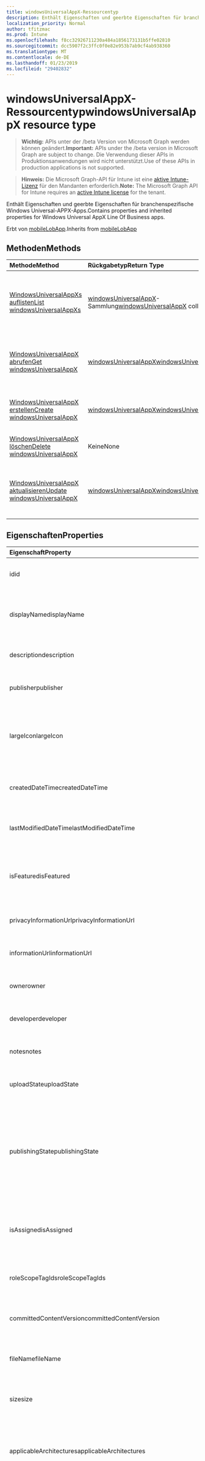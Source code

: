 ```yaml
---
title: windowsUniversalAppX-Ressourcentyp
description: Enthält Eigenschaften und geerbte Eigenschaften für branchenspezifische Windows Universal-APPX-Apps.
localization_priority: Normal
author: tfitzmac
ms.prod: Intune
ms.openlocfilehash: f8cc32926711230a484a1856173131b5ffe02810
ms.sourcegitcommit: dcc5907f2c3ffc0f0e82e953b7ab9cf4ab938360
ms.translationtype: MT
ms.contentlocale: de-DE
ms.lasthandoff: 01/23/2019
ms.locfileid: "29402832"
---
```

# <a name="windowsuniversalappx-resource-type"></a><span data-ttu-id="a536e-103">windowsUniversalAppX-Ressourcentyp</span><span class="sxs-lookup"><span data-stu-id="a536e-103">windowsUniversalAppX resource type</span></span>

> <span data-ttu-id="a536e-104">**Wichtig:** APIs unter der /beta Version von Microsoft Graph werden können geändert.</span><span class="sxs-lookup"><span data-stu-id="a536e-104">**Important:** APIs under the /beta version in Microsoft Graph are subject to change.</span></span> <span data-ttu-id="a536e-105">Die Verwendung dieser APIs in Produktionsanwendungen wird nicht unterstützt.</span><span class="sxs-lookup"><span data-stu-id="a536e-105">Use of these APIs in production applications is not supported.</span></span>

> <span data-ttu-id="a536e-106">**Hinweis:** Die Microsoft Graph-API für Intune ist eine [aktive Intune-Lizenz](https://go.microsoft.com/fwlink/?linkid=839381) für den Mandanten erforderlich.</span><span class="sxs-lookup"><span data-stu-id="a536e-106">**Note:** The Microsoft Graph API for Intune requires an [active Intune license](https://go.microsoft.com/fwlink/?linkid=839381) for the tenant.</span></span>

<span data-ttu-id="a536e-107">Enthält Eigenschaften und geerbte Eigenschaften für branchenspezifische Windows Universal-APPX-Apps.</span><span class="sxs-lookup"><span data-stu-id="a536e-107">Contains properties and inherited properties for Windows Universal AppX Line Of Business apps.</span></span>


<span data-ttu-id="a536e-108">Erbt von [mobileLobApp](../resources/intune-apps-mobilelobapp.md).</span><span class="sxs-lookup"><span data-stu-id="a536e-108">Inherits from [mobileLobApp](../resources/intune-apps-mobilelobapp.md)</span></span>

## <a name="methods"></a><span data-ttu-id="a536e-109">Methoden</span><span class="sxs-lookup"><span data-stu-id="a536e-109">Methods</span></span>
|<span data-ttu-id="a536e-110">Methode</span><span class="sxs-lookup"><span data-stu-id="a536e-110">Method</span></span>|<span data-ttu-id="a536e-111">Rückgabetyp</span><span class="sxs-lookup"><span data-stu-id="a536e-111">Return Type</span></span>|<span data-ttu-id="a536e-112">Beschreibung</span><span class="sxs-lookup"><span data-stu-id="a536e-112">Description</span></span>|
|:---|:---|:---|
|[<span data-ttu-id="a536e-113">WindowsUniversalAppXs auflisten</span><span class="sxs-lookup"><span data-stu-id="a536e-113">List windowsUniversalAppXs</span></span>](../api/intune-apps-windowsuniversalappx-list.md)|<span data-ttu-id="a536e-114">[windowsUniversalAppX](../resources/intune-apps-windowsuniversalappx.md)-Sammlung</span><span class="sxs-lookup"><span data-stu-id="a536e-114">[windowsUniversalAppX](../resources/intune-apps-windowsuniversalappx.md) collection</span></span>|<span data-ttu-id="a536e-115">Auflisten von Eigenschaften und Beziehungen der [windowsUniversalAppX](../resources/intune-apps-windowsuniversalappx.md)-Objekte.</span><span class="sxs-lookup"><span data-stu-id="a536e-115">List properties and relationships of the [windowsUniversalAppX](../resources/intune-apps-windowsuniversalappx.md) objects.</span></span>|
|[<span data-ttu-id="a536e-116">WindowsUniversalAppX abrufen</span><span class="sxs-lookup"><span data-stu-id="a536e-116">Get windowsUniversalAppX</span></span>](../api/intune-apps-windowsuniversalappx-get.md)|[<span data-ttu-id="a536e-117">windowsUniversalAppX</span><span class="sxs-lookup"><span data-stu-id="a536e-117">windowsUniversalAppX</span></span>](../resources/intune-apps-windowsuniversalappx.md)|<span data-ttu-id="a536e-118">Lesen von Eigenschaften und Beziehungen des [windowsUniversalAppX](../resources/intune-apps-windowsuniversalappx.md)-Objekts.</span><span class="sxs-lookup"><span data-stu-id="a536e-118">Read properties and relationships of the [windowsUniversalAppX](../resources/intune-apps-windowsuniversalappx.md) object.</span></span>|
|[<span data-ttu-id="a536e-119">WindowsUniversalAppX erstellen</span><span class="sxs-lookup"><span data-stu-id="a536e-119">Create windowsUniversalAppX</span></span>](../api/intune-apps-windowsuniversalappx-create.md)|[<span data-ttu-id="a536e-120">windowsUniversalAppX</span><span class="sxs-lookup"><span data-stu-id="a536e-120">windowsUniversalAppX</span></span>](../resources/intune-apps-windowsuniversalappx.md)|<span data-ttu-id="a536e-121">Erstellen eines neuen [windowsUniversalAppX](../resources/intune-apps-windowsuniversalappx.md)-Objekts.</span><span class="sxs-lookup"><span data-stu-id="a536e-121">Create a new [windowsUniversalAppX](../resources/intune-apps-windowsuniversalappx.md) object.</span></span>|
|[<span data-ttu-id="a536e-122">WindowsUniversalAppX löschen</span><span class="sxs-lookup"><span data-stu-id="a536e-122">Delete windowsUniversalAppX</span></span>](../api/intune-apps-windowsuniversalappx-delete.md)|<span data-ttu-id="a536e-123">Keine</span><span class="sxs-lookup"><span data-stu-id="a536e-123">None</span></span>|<span data-ttu-id="a536e-124">Löscht ein [WindowsUniversalAppX](../resources/intune-apps-windowsuniversalappx.md)-Objekt.</span><span class="sxs-lookup"><span data-stu-id="a536e-124">Deletes a [windowsUniversalAppX](../resources/intune-apps-windowsuniversalappx.md).</span></span>|
|[<span data-ttu-id="a536e-125">WindowsUniversalAppX aktualisieren</span><span class="sxs-lookup"><span data-stu-id="a536e-125">Update windowsUniversalAppX</span></span>](../api/intune-apps-windowsuniversalappx-update.md)|[<span data-ttu-id="a536e-126">windowsUniversalAppX</span><span class="sxs-lookup"><span data-stu-id="a536e-126">windowsUniversalAppX</span></span>](../resources/intune-apps-windowsuniversalappx.md)|<span data-ttu-id="a536e-127">Aktualisieren der Eigenschaften eines [windowsUniversalAppX](../resources/intune-apps-windowsuniversalappx.md)-Objekts.</span><span class="sxs-lookup"><span data-stu-id="a536e-127">Update the properties of a [windowsUniversalAppX](../resources/intune-apps-windowsuniversalappx.md) object.</span></span>|

## <a name="properties"></a><span data-ttu-id="a536e-128">Eigenschaften</span><span class="sxs-lookup"><span data-stu-id="a536e-128">Properties</span></span>
|<span data-ttu-id="a536e-129">Eigenschaft</span><span class="sxs-lookup"><span data-stu-id="a536e-129">Property</span></span>|<span data-ttu-id="a536e-130">Typ</span><span class="sxs-lookup"><span data-stu-id="a536e-130">Type</span></span>|<span data-ttu-id="a536e-131">Beschreibung</span><span class="sxs-lookup"><span data-stu-id="a536e-131">Description</span></span>|
|:---|:---|:---|
|<span data-ttu-id="a536e-132">id</span><span class="sxs-lookup"><span data-stu-id="a536e-132">id</span></span>|<span data-ttu-id="a536e-133">Zeichenfolge</span><span class="sxs-lookup"><span data-stu-id="a536e-133">String</span></span>|<span data-ttu-id="a536e-134">Schlüssel der Entität</span><span class="sxs-lookup"><span data-stu-id="a536e-134">Key of the entity.</span></span> <span data-ttu-id="a536e-135">Geerbt von [mobileApp](../resources/intune-apps-mobileapp.md).</span><span class="sxs-lookup"><span data-stu-id="a536e-135">Inherited from [mobileApp](../resources/intune-apps-mobileapp.md)</span></span>|
|<span data-ttu-id="a536e-136">displayName</span><span class="sxs-lookup"><span data-stu-id="a536e-136">displayName</span></span>|<span data-ttu-id="a536e-137">Zeichenfolge</span><span class="sxs-lookup"><span data-stu-id="a536e-137">String</span></span>|<span data-ttu-id="a536e-138">Der vom Administrator bereitgestellte oder importierte Titel der App.</span><span class="sxs-lookup"><span data-stu-id="a536e-138">The admin provided or imported title of the app.</span></span> <span data-ttu-id="a536e-139">Geerbt von [mobileApp](../resources/intune-apps-mobileapp.md).</span><span class="sxs-lookup"><span data-stu-id="a536e-139">Inherited from [mobileApp](../resources/intune-apps-mobileapp.md)</span></span>|
|<span data-ttu-id="a536e-140">description</span><span class="sxs-lookup"><span data-stu-id="a536e-140">description</span></span>|<span data-ttu-id="a536e-141">Zeichenfolge</span><span class="sxs-lookup"><span data-stu-id="a536e-141">String</span></span>|<span data-ttu-id="a536e-142">Beschreibung der App.</span><span class="sxs-lookup"><span data-stu-id="a536e-142">The description of the app.</span></span> <span data-ttu-id="a536e-143">Geerbt von [mobileApp](../resources/intune-apps-mobileapp.md).</span><span class="sxs-lookup"><span data-stu-id="a536e-143">Inherited from [mobileApp](../resources/intune-apps-mobileapp.md)</span></span>|
|<span data-ttu-id="a536e-144">publisher</span><span class="sxs-lookup"><span data-stu-id="a536e-144">publisher</span></span>|<span data-ttu-id="a536e-145">Zeichenfolge</span><span class="sxs-lookup"><span data-stu-id="a536e-145">String</span></span>|<span data-ttu-id="a536e-146">Der Herausgeber der App.</span><span class="sxs-lookup"><span data-stu-id="a536e-146">The publisher of the app.</span></span> <span data-ttu-id="a536e-147">Geerbt von [mobileApp](../resources/intune-apps-mobileapp.md).</span><span class="sxs-lookup"><span data-stu-id="a536e-147">Inherited from [mobileApp](../resources/intune-apps-mobileapp.md)</span></span>|
|<span data-ttu-id="a536e-148">largeIcon</span><span class="sxs-lookup"><span data-stu-id="a536e-148">largeIcon</span></span>|[<span data-ttu-id="a536e-149">mimeContent</span><span class="sxs-lookup"><span data-stu-id="a536e-149">mimeContent</span></span>](../resources/intune-shared-mimecontent.md)|<span data-ttu-id="a536e-150">Das große Symbol, das in den App-Details angezeigt und für den Upload des Symbols verwendet werden soll.</span><span class="sxs-lookup"><span data-stu-id="a536e-150">The large icon, to be displayed in the app details and used for upload of the icon.</span></span> <span data-ttu-id="a536e-151">Geerbt von [mobileApp](../resources/intune-apps-mobileapp.md).</span><span class="sxs-lookup"><span data-stu-id="a536e-151">Inherited from [mobileApp](../resources/intune-apps-mobileapp.md)</span></span>|
|<span data-ttu-id="a536e-152">createdDateTime</span><span class="sxs-lookup"><span data-stu-id="a536e-152">createdDateTime</span></span>|<span data-ttu-id="a536e-153">DateTimeOffset</span><span class="sxs-lookup"><span data-stu-id="a536e-153">DateTimeOffset</span></span>|<span data-ttu-id="a536e-154">Datum und Uhrzeit der Erstellung der App.</span><span class="sxs-lookup"><span data-stu-id="a536e-154">The date and time the app was created.</span></span> <span data-ttu-id="a536e-155">Geerbt von [mobileApp](../resources/intune-apps-mobileapp.md).</span><span class="sxs-lookup"><span data-stu-id="a536e-155">Inherited from [mobileApp](../resources/intune-apps-mobileapp.md)</span></span>|
|<span data-ttu-id="a536e-156">lastModifiedDateTime</span><span class="sxs-lookup"><span data-stu-id="a536e-156">lastModifiedDateTime</span></span>|<span data-ttu-id="a536e-157">DateTimeOffset</span><span class="sxs-lookup"><span data-stu-id="a536e-157">DateTimeOffset</span></span>|<span data-ttu-id="a536e-158">Datum und Uhrzeit der letzten Änderung der App.</span><span class="sxs-lookup"><span data-stu-id="a536e-158">The date and time the app was last modified.</span></span> <span data-ttu-id="a536e-159">Geerbt von [mobileApp](../resources/intune-apps-mobileapp.md).</span><span class="sxs-lookup"><span data-stu-id="a536e-159">Inherited from [mobileApp](../resources/intune-apps-mobileapp.md)</span></span>|
|<span data-ttu-id="a536e-160">isFeatured</span><span class="sxs-lookup"><span data-stu-id="a536e-160">isFeatured</span></span>|<span data-ttu-id="a536e-161">Boolean</span><span class="sxs-lookup"><span data-stu-id="a536e-161">Boolean</span></span>|<span data-ttu-id="a536e-162">Wert, der angibt, ob die App vom Administrator als empfohlen markiert wurde. Geerbt von [mobileApp](../resources/intune-apps-mobileapp.md).</span><span class="sxs-lookup"><span data-stu-id="a536e-162">The value indicating whether the app is marked as featured by the admin. Inherited from [mobileApp](../resources/intune-apps-mobileapp.md)</span></span>|
|<span data-ttu-id="a536e-163">privacyInformationUrl</span><span class="sxs-lookup"><span data-stu-id="a536e-163">privacyInformationUrl</span></span>|<span data-ttu-id="a536e-164">Zeichenfolge</span><span class="sxs-lookup"><span data-stu-id="a536e-164">String</span></span>|<span data-ttu-id="a536e-165">URL zur Datenschutzerklärung.</span><span class="sxs-lookup"><span data-stu-id="a536e-165">The privacy statement Url.</span></span> <span data-ttu-id="a536e-166">Geerbt von [mobileApp](../resources/intune-apps-mobileapp.md).</span><span class="sxs-lookup"><span data-stu-id="a536e-166">Inherited from [mobileApp](../resources/intune-apps-mobileapp.md)</span></span>|
|<span data-ttu-id="a536e-167">informationUrl</span><span class="sxs-lookup"><span data-stu-id="a536e-167">informationUrl</span></span>|<span data-ttu-id="a536e-168">Zeichenfolge</span><span class="sxs-lookup"><span data-stu-id="a536e-168">String</span></span>|<span data-ttu-id="a536e-169">URL zur Seite mit weiteren Informationen.</span><span class="sxs-lookup"><span data-stu-id="a536e-169">The more information Url.</span></span> <span data-ttu-id="a536e-170">Geerbt von [mobileApp](../resources/intune-apps-mobileapp.md).</span><span class="sxs-lookup"><span data-stu-id="a536e-170">Inherited from [mobileApp](../resources/intune-apps-mobileapp.md)</span></span>|
|<span data-ttu-id="a536e-171">owner</span><span class="sxs-lookup"><span data-stu-id="a536e-171">owner</span></span>|<span data-ttu-id="a536e-172">Zeichenfolge</span><span class="sxs-lookup"><span data-stu-id="a536e-172">String</span></span>|<span data-ttu-id="a536e-173">Der Besitzer der App.</span><span class="sxs-lookup"><span data-stu-id="a536e-173">The owner of the app.</span></span> <span data-ttu-id="a536e-174">Geerbt von [mobileApp](../resources/intune-apps-mobileapp.md).</span><span class="sxs-lookup"><span data-stu-id="a536e-174">Inherited from [mobileApp](../resources/intune-apps-mobileapp.md)</span></span>|
|<span data-ttu-id="a536e-175">developer</span><span class="sxs-lookup"><span data-stu-id="a536e-175">developer</span></span>|<span data-ttu-id="a536e-176">Zeichenfolge</span><span class="sxs-lookup"><span data-stu-id="a536e-176">String</span></span>|<span data-ttu-id="a536e-177">Der Entwickler der App.</span><span class="sxs-lookup"><span data-stu-id="a536e-177">The developer of the app.</span></span> <span data-ttu-id="a536e-178">Geerbt von [mobileApp](../resources/intune-apps-mobileapp.md).</span><span class="sxs-lookup"><span data-stu-id="a536e-178">Inherited from [mobileApp](../resources/intune-apps-mobileapp.md)</span></span>|
|<span data-ttu-id="a536e-179">notes</span><span class="sxs-lookup"><span data-stu-id="a536e-179">notes</span></span>|<span data-ttu-id="a536e-180">Zeichenfolge</span><span class="sxs-lookup"><span data-stu-id="a536e-180">String</span></span>|<span data-ttu-id="a536e-181">Hinweise zur App.</span><span class="sxs-lookup"><span data-stu-id="a536e-181">Notes for the app.</span></span> <span data-ttu-id="a536e-182">Geerbt von [mobileApp](../resources/intune-apps-mobileapp.md).</span><span class="sxs-lookup"><span data-stu-id="a536e-182">Inherited from [mobileApp](../resources/intune-apps-mobileapp.md)</span></span>|
|<span data-ttu-id="a536e-183">uploadState</span><span class="sxs-lookup"><span data-stu-id="a536e-183">uploadState</span></span>|<span data-ttu-id="a536e-184">Int32</span><span class="sxs-lookup"><span data-stu-id="a536e-184">Int32</span></span>|<span data-ttu-id="a536e-185">Der Upload-Zustand.</span><span class="sxs-lookup"><span data-stu-id="a536e-185">The upload state.</span></span> <span data-ttu-id="a536e-186">Geerbt von [mobileApp](../resources/intune-apps-mobileapp.md).</span><span class="sxs-lookup"><span data-stu-id="a536e-186">Inherited from [mobileApp](../resources/intune-apps-mobileapp.md)</span></span>|
|<span data-ttu-id="a536e-187">publishingState</span><span class="sxs-lookup"><span data-stu-id="a536e-187">publishingState</span></span>|[<span data-ttu-id="a536e-188">mobileAppPublishingState</span><span class="sxs-lookup"><span data-stu-id="a536e-188">mobileAppPublishingState</span></span>](../resources/intune-apps-mobileapppublishingstate.md)|<span data-ttu-id="a536e-189">Der Veröffentlichungsstatus der App.</span><span class="sxs-lookup"><span data-stu-id="a536e-189">The publishing state for the app.</span></span> <span data-ttu-id="a536e-190">Eine App kann erst zugewiesen werden, wenn sie veröffentlicht wurde.</span><span class="sxs-lookup"><span data-stu-id="a536e-190">The app cannot be assigned unless the app is published.</span></span> <span data-ttu-id="a536e-191">Geerbt von [MobileApp](../resources/intune-apps-mobileapp.md).</span><span class="sxs-lookup"><span data-stu-id="a536e-191">Inherited from [mobileApp](../resources/intune-apps-mobileapp.md).</span></span> <span data-ttu-id="a536e-192">Mögliche Werte sind: `notPublished`, `processing` und `published`.</span><span class="sxs-lookup"><span data-stu-id="a536e-192">Possible values are: `notPublished`, `processing`, `published`.</span></span>|
|<span data-ttu-id="a536e-193">isAssigned</span><span class="sxs-lookup"><span data-stu-id="a536e-193">isAssigned</span></span>|<span data-ttu-id="a536e-194">Boolean</span><span class="sxs-lookup"><span data-stu-id="a536e-194">Boolean</span></span>|<span data-ttu-id="a536e-195">Der Wert, der angibt, ob die app mindestens eine Gruppe zugeordnet ist.</span><span class="sxs-lookup"><span data-stu-id="a536e-195">The value indicating whether the app is assigned to at least one group.</span></span> <span data-ttu-id="a536e-196">Geerbt von [mobileApp](../resources/intune-apps-mobileapp.md).</span><span class="sxs-lookup"><span data-stu-id="a536e-196">Inherited from [mobileApp](../resources/intune-apps-mobileapp.md)</span></span>|
|<span data-ttu-id="a536e-197">roleScopeTagIds</span><span class="sxs-lookup"><span data-stu-id="a536e-197">roleScopeTagIds</span></span>|<span data-ttu-id="a536e-198">Zeichenfolgenauflistung</span><span class="sxs-lookup"><span data-stu-id="a536e-198">String collection</span></span>|<span data-ttu-id="a536e-199">Liste der Bereichs-Tag-Ids für diese mobile app.</span><span class="sxs-lookup"><span data-stu-id="a536e-199">List of scope tag ids for this mobile app.</span></span> <span data-ttu-id="a536e-200">Geerbt von [mobileApp](../resources/intune-apps-mobileapp.md).</span><span class="sxs-lookup"><span data-stu-id="a536e-200">Inherited from [mobileApp](../resources/intune-apps-mobileapp.md)</span></span>|
|<span data-ttu-id="a536e-201">committedContentVersion</span><span class="sxs-lookup"><span data-stu-id="a536e-201">committedContentVersion</span></span>|<span data-ttu-id="a536e-202">Zeichenfolge</span><span class="sxs-lookup"><span data-stu-id="a536e-202">String</span></span>|<span data-ttu-id="a536e-203">Die interne zugesicherte Inhaltsversion.</span><span class="sxs-lookup"><span data-stu-id="a536e-203">The internal committed content version.</span></span> <span data-ttu-id="a536e-204">Geerbt von [mobileLobApp](../resources/intune-apps-mobilelobapp.md).</span><span class="sxs-lookup"><span data-stu-id="a536e-204">Inherited from [mobileLobApp](../resources/intune-apps-mobilelobapp.md)</span></span>|
|<span data-ttu-id="a536e-205">fileName</span><span class="sxs-lookup"><span data-stu-id="a536e-205">fileName</span></span>|<span data-ttu-id="a536e-206">Zeichenfolge</span><span class="sxs-lookup"><span data-stu-id="a536e-206">String</span></span>|<span data-ttu-id="a536e-207">Name der Hauptdatei der Branchenanwendung.</span><span class="sxs-lookup"><span data-stu-id="a536e-207">The name of the main Lob application file.</span></span> <span data-ttu-id="a536e-208">Geerbt von [mobileLobApp](../resources/intune-apps-mobilelobapp.md).</span><span class="sxs-lookup"><span data-stu-id="a536e-208">Inherited from [mobileLobApp](../resources/intune-apps-mobilelobapp.md)</span></span>|
|<span data-ttu-id="a536e-209">size</span><span class="sxs-lookup"><span data-stu-id="a536e-209">size</span></span>|<span data-ttu-id="a536e-210">Int64</span><span class="sxs-lookup"><span data-stu-id="a536e-210">Int64</span></span>|<span data-ttu-id="a536e-211">Gesamtgröße einschließlich aller hochgeladenen Dateien.</span><span class="sxs-lookup"><span data-stu-id="a536e-211">The total size, including all uploaded files.</span></span> <span data-ttu-id="a536e-212">Geerbt von [mobileLobApp](../resources/intune-apps-mobilelobapp.md).</span><span class="sxs-lookup"><span data-stu-id="a536e-212">Inherited from [mobileLobApp](../resources/intune-apps-mobilelobapp.md)</span></span>|
|<span data-ttu-id="a536e-213">applicableArchitectures</span><span class="sxs-lookup"><span data-stu-id="a536e-213">applicableArchitectures</span></span>|[<span data-ttu-id="a536e-214">windowsArchitecture</span><span class="sxs-lookup"><span data-stu-id="a536e-214">windowsArchitecture</span></span>](../resources/intune-apps-windowsarchitecture.md)|<span data-ttu-id="a536e-215">Die Windows-Architekturen, für die diese App ausgeführt werden kann.</span><span class="sxs-lookup"><span data-stu-id="a536e-215">The Windows architecture(s) for which this app can run on.</span></span> <span data-ttu-id="a536e-216">Mögliche Werte sind: `none`, `x86`, `x64`, `arm`, `neutral` und `arm64`.</span><span class="sxs-lookup"><span data-stu-id="a536e-216">Possible values are: `none`, `x86`, `x64`, `arm`, `neutral`, `arm64`.</span></span>|
|<span data-ttu-id="a536e-217">applicableDeviceTypes</span><span class="sxs-lookup"><span data-stu-id="a536e-217">applicableDeviceTypes</span></span>|[<span data-ttu-id="a536e-218">windowsDeviceType</span><span class="sxs-lookup"><span data-stu-id="a536e-218">windowsDeviceType</span></span>](../resources/intune-apps-windowsdevicetype.md)|<span data-ttu-id="a536e-219">Die Windows-Gerätetypen, für die diese App ausgeführt werden kann.</span><span class="sxs-lookup"><span data-stu-id="a536e-219">The Windows device type(s) for which this app can run on.</span></span> <span data-ttu-id="a536e-220">Mögliche Werte: `none`, `desktop`, `mobile`, `holographic`, `team`.</span><span class="sxs-lookup"><span data-stu-id="a536e-220">Possible values are: `none`, `desktop`, `mobile`, `holographic`, `team`.</span></span>|
|<span data-ttu-id="a536e-221">identityName</span><span class="sxs-lookup"><span data-stu-id="a536e-221">identityName</span></span>|<span data-ttu-id="a536e-222">Zeichenfolge</span><span class="sxs-lookup"><span data-stu-id="a536e-222">String</span></span>|<span data-ttu-id="a536e-223">Identitätsname</span><span class="sxs-lookup"><span data-stu-id="a536e-223">The Identity Name.</span></span>|
|<span data-ttu-id="a536e-224">identityPublisherHash</span><span class="sxs-lookup"><span data-stu-id="a536e-224">identityPublisherHash</span></span>|<span data-ttu-id="a536e-225">Zeichenfolge</span><span class="sxs-lookup"><span data-stu-id="a536e-225">String</span></span>|<span data-ttu-id="a536e-226">Der Hash des Identitätsherausgebers.</span><span class="sxs-lookup"><span data-stu-id="a536e-226">The Identity Publisher Hash.</span></span>|
|<span data-ttu-id="a536e-227">identityResourceIdentifier</span><span class="sxs-lookup"><span data-stu-id="a536e-227">identityResourceIdentifier</span></span>|<span data-ttu-id="a536e-228">Zeichenfolge</span><span class="sxs-lookup"><span data-stu-id="a536e-228">String</span></span>|<span data-ttu-id="a536e-229">Der Identitätsressourcenbezeichner.</span><span class="sxs-lookup"><span data-stu-id="a536e-229">The Identity Resource Identifier.</span></span>|
|<span data-ttu-id="a536e-230">isBundle</span><span class="sxs-lookup"><span data-stu-id="a536e-230">isBundle</span></span>|<span data-ttu-id="a536e-231">Boolean</span><span class="sxs-lookup"><span data-stu-id="a536e-231">Boolean</span></span>|<span data-ttu-id="a536e-232">Gibt an, ob die App ein Bundle ist.</span><span class="sxs-lookup"><span data-stu-id="a536e-232">Whether or not the app is a bundle.</span></span>|
|<span data-ttu-id="a536e-233">minimumSupportedOperatingSystem</span><span class="sxs-lookup"><span data-stu-id="a536e-233">minimumSupportedOperatingSystem</span></span>|[<span data-ttu-id="a536e-234">windowsMinimumOperatingSystem</span><span class="sxs-lookup"><span data-stu-id="a536e-234">windowsMinimumOperatingSystem</span></span>](../resources/intune-apps-windowsminimumoperatingsystem.md)|<span data-ttu-id="a536e-235">Der Wert für die Mindestversion des verwendbaren Betriebssystems.</span><span class="sxs-lookup"><span data-stu-id="a536e-235">The value for the minimum applicable operating system.</span></span>|
|<span data-ttu-id="a536e-236">identityVersion</span><span class="sxs-lookup"><span data-stu-id="a536e-236">identityVersion</span></span>|<span data-ttu-id="a536e-237">Zeichenfolge</span><span class="sxs-lookup"><span data-stu-id="a536e-237">String</span></span>|<span data-ttu-id="a536e-238">Die Version der Identität</span><span class="sxs-lookup"><span data-stu-id="a536e-238">The identity version.</span></span>|

## <a name="relationships"></a><span data-ttu-id="a536e-239">Beziehungen</span><span class="sxs-lookup"><span data-stu-id="a536e-239">Relationships</span></span>
|<span data-ttu-id="a536e-240">Beziehung</span><span class="sxs-lookup"><span data-stu-id="a536e-240">Relationship</span></span>|<span data-ttu-id="a536e-241">Typ</span><span class="sxs-lookup"><span data-stu-id="a536e-241">Type</span></span>|<span data-ttu-id="a536e-242">Beschreibung</span><span class="sxs-lookup"><span data-stu-id="a536e-242">Description</span></span>|
|:---|:---|:---|
|<span data-ttu-id="a536e-243">categories</span><span class="sxs-lookup"><span data-stu-id="a536e-243">categories</span></span>|<span data-ttu-id="a536e-244">Sammlung von Objekten des Typs [mobileAppCategory](../resources/intune-apps-mobileappcategory.md)</span><span class="sxs-lookup"><span data-stu-id="a536e-244">[mobileAppCategory](../resources/intune-apps-mobileappcategory.md) collection</span></span>|<span data-ttu-id="a536e-245">Die Liste der Kategorien für diese App.</span><span class="sxs-lookup"><span data-stu-id="a536e-245">The list of categories for this app.</span></span> <span data-ttu-id="a536e-246">Geerbt von [mobileApp](../resources/intune-apps-mobileapp.md).</span><span class="sxs-lookup"><span data-stu-id="a536e-246">Inherited from [mobileApp](../resources/intune-apps-mobileapp.md)</span></span>|
|<span data-ttu-id="a536e-247">assignments</span><span class="sxs-lookup"><span data-stu-id="a536e-247">assignments</span></span>|<span data-ttu-id="a536e-248">[mobileAppAssignment](../resources/intune-apps-mobileappassignment.md)-Sammlung</span><span class="sxs-lookup"><span data-stu-id="a536e-248">[mobileAppAssignment](../resources/intune-apps-mobileappassignment.md) collection</span></span>|<span data-ttu-id="a536e-249">Die Liste von Gruppenzuweisungen für diese mobile App.</span><span class="sxs-lookup"><span data-stu-id="a536e-249">The list of group assignments for this mobile app.</span></span> <span data-ttu-id="a536e-250">Geerbt von [mobileApp](../resources/intune-apps-mobileapp.md).</span><span class="sxs-lookup"><span data-stu-id="a536e-250">Inherited from [mobileApp](../resources/intune-apps-mobileapp.md)</span></span>|
|<span data-ttu-id="a536e-251">installSummary</span><span class="sxs-lookup"><span data-stu-id="a536e-251">installSummary</span></span>|[<span data-ttu-id="a536e-252">mobileAppInstallSummary</span><span class="sxs-lookup"><span data-stu-id="a536e-252">mobileAppInstallSummary</span></span>](../resources/intune-apps-mobileappinstallsummary.md)|<span data-ttu-id="a536e-253">Die Installationszusammenfassung für die mobile App.</span><span class="sxs-lookup"><span data-stu-id="a536e-253">Mobile App Install Summary.</span></span> <span data-ttu-id="a536e-254">Geerbt von [mobileApp](../resources/intune-apps-mobileapp.md).</span><span class="sxs-lookup"><span data-stu-id="a536e-254">Inherited from [mobileApp](../resources/intune-apps-mobileapp.md)</span></span>|
|<span data-ttu-id="a536e-255">deviceStatuses</span><span class="sxs-lookup"><span data-stu-id="a536e-255">deviceStatuses</span></span>|<span data-ttu-id="a536e-256">[MobileAppInstallStatus](../resources/intune-apps-mobileappinstallstatus.md) -Auflistung</span><span class="sxs-lookup"><span data-stu-id="a536e-256">[mobileAppInstallStatus](../resources/intune-apps-mobileappinstallstatus.md) collection</span></span>|<span data-ttu-id="a536e-257">Die Liste der Installationsstatus für diese mobile app.</span><span class="sxs-lookup"><span data-stu-id="a536e-257">The list of installation states for this mobile app.</span></span> <span data-ttu-id="a536e-258">Geerbt von [mobileApp](../resources/intune-apps-mobileapp.md).</span><span class="sxs-lookup"><span data-stu-id="a536e-258">Inherited from [mobileApp](../resources/intune-apps-mobileapp.md)</span></span>|
|<span data-ttu-id="a536e-259">userStatuses</span><span class="sxs-lookup"><span data-stu-id="a536e-259">userStatuses</span></span>|<span data-ttu-id="a536e-260">[UserAppInstallStatus](../resources/intune-apps-userappinstallstatus.md) -Auflistung</span><span class="sxs-lookup"><span data-stu-id="a536e-260">[userAppInstallStatus](../resources/intune-apps-userappinstallstatus.md) collection</span></span>|<span data-ttu-id="a536e-261">Die Liste der Installationsstatus für diese mobile app.</span><span class="sxs-lookup"><span data-stu-id="a536e-261">The list of installation states for this mobile app.</span></span> <span data-ttu-id="a536e-262">Geerbt von [mobileApp](../resources/intune-apps-mobileapp.md).</span><span class="sxs-lookup"><span data-stu-id="a536e-262">Inherited from [mobileApp](../resources/intune-apps-mobileapp.md)</span></span>|
|<span data-ttu-id="a536e-263">contentVersions</span><span class="sxs-lookup"><span data-stu-id="a536e-263">contentVersions</span></span>|<span data-ttu-id="a536e-264">Sammlung von Objekten des Typs [mobileAppContent](../resources/intune-apps-mobileappcontent.md)</span><span class="sxs-lookup"><span data-stu-id="a536e-264">[mobileAppContent](../resources/intune-apps-mobileappcontent.md) collection</span></span>|<span data-ttu-id="a536e-265">Liste der Versionen der App-Inhalte.</span><span class="sxs-lookup"><span data-stu-id="a536e-265">The list of content versions for this app.</span></span> <span data-ttu-id="a536e-266">Geerbt von [mobileLobApp](../resources/intune-apps-mobilelobapp.md).</span><span class="sxs-lookup"><span data-stu-id="a536e-266">Inherited from [mobileLobApp](../resources/intune-apps-mobilelobapp.md)</span></span>|
|<span data-ttu-id="a536e-267">committedContainedApps</span><span class="sxs-lookup"><span data-stu-id="a536e-267">committedContainedApps</span></span>|<span data-ttu-id="a536e-268">[MobileContainedApp](../resources/intune-apps-mobilecontainedapp.md) -Auflistung</span><span class="sxs-lookup"><span data-stu-id="a536e-268">[mobileContainedApp](../resources/intune-apps-mobilecontainedapp.md) collection</span></span>|<span data-ttu-id="a536e-269">Die Auflistung der enthaltenen apps in der zugesichert MobileAppContent einer WindowsUniversalAppX-App.</span><span class="sxs-lookup"><span data-stu-id="a536e-269">The collection of contained apps in the committed mobileAppContent of a windowsUniversalAppX app.</span></span>|

## <a name="json-representation"></a><span data-ttu-id="a536e-270">JSON-Darstellung</span><span class="sxs-lookup"><span data-stu-id="a536e-270">JSON Representation</span></span>
<span data-ttu-id="a536e-271">Es folgt eine JSON-Darstellung der Ressource.</span><span class="sxs-lookup"><span data-stu-id="a536e-271">Here is a JSON representation of the resource.</span></span>
<!-- {
  "blockType": "resource",
  "keyProperty": "id",
  "@odata.type": "microsoft.graph.windowsUniversalAppX"
}
-->
``` json
{
  "@odata.type": "#microsoft.graph.windowsUniversalAppX",
  "id": "String (identifier)",
  "displayName": "String",
  "description": "String",
  "publisher": "String",
  "largeIcon": {
    "@odata.type": "microsoft.graph.mimeContent",
    "type": "String",
    "value": "binary"
  },
  "createdDateTime": "String (timestamp)",
  "lastModifiedDateTime": "String (timestamp)",
  "isFeatured": true,
  "privacyInformationUrl": "String",
  "informationUrl": "String",
  "owner": "String",
  "developer": "String",
  "notes": "String",
  "uploadState": 1024,
  "publishingState": "String",
  "isAssigned": true,
  "roleScopeTagIds": [
    "String"
  ],
  "committedContentVersion": "String",
  "fileName": "String",
  "size": 1024,
  "applicableArchitectures": "String",
  "applicableDeviceTypes": "String",
  "identityName": "String",
  "identityPublisherHash": "String",
  "identityResourceIdentifier": "String",
  "isBundle": true,
  "minimumSupportedOperatingSystem": {
    "@odata.type": "microsoft.graph.windowsMinimumOperatingSystem",
    "v8_0": true,
    "v8_1": true,
    "v10_0": true,
    "v10_1607": true,
    "v10_1703": true,
    "v10_1709": true,
    "v10_1803": true
  },
  "identityVersion": "String"
}
```




